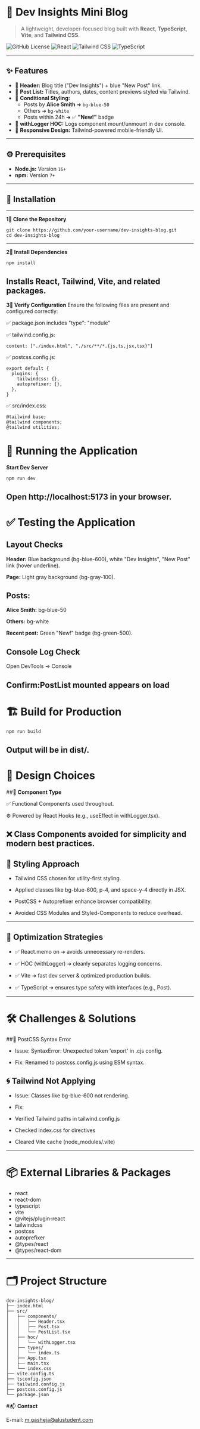 # 🧠 **Dev Insights Mini Blog**

> A lightweight, developer-focused blog built with **React**, **TypeScript**, **Vite**, and **Tailwind CSS**.

![GitHub License](https://img.shields.io/badge/license-MIT-blue.svg)
![React](https://img.shields.io/badge/React-18.2.0-blue?logo=react)
![Tailwind CSS](https://img.shields.io/badge/TailwindCSS-3.4.1-38bdf8?logo=tailwind-css)
![TypeScript](https://img.shields.io/badge/TypeScript-5.0.2-3178c6?logo=typescript)

---

## ✨ **Features**

- 📌 **Header:** Blog title ("Dev Insights") + blue "New Post" link.
- 📄 **Post List:** Titles, authors, dates, content previews styled via Tailwind.
- 🎨 **Conditional Styling:**
  - Posts by **Alice Smith** ➜ `bg-blue-50`
  - Others ➜ `bg-white`
  - Posts within 24h ➜ ✅ **"New!"** badge
- 🧩 **withLogger HOC:** Logs component mount/unmount in dev console.
- 📱 **Responsive Design:** Tailwind-powered mobile-friendly UI.

---

## ⚙️ **Prerequisites**

- **Node.js:** Version `16+`
- **npm:** Version `7+`

---
## 🚀 **Installation**
---
**1⃣ Clone the Repository**
```
git clone https://github.com/your-username/dev-insights-blog.git
cd dev-insights-blog
```
---
**2⃣ Install Dependencies**
```
npm install
```
Installs React, Tailwind, Vite, and related packages.
---
**3⃣ Verify Configuration**
Ensure the following files are present and configured correctly:

✅ package.json includes "type": "module"

✅ tailwind.config.js:
```
content: ["./index.html", "./src/**/*.{js,ts,jsx,tsx}"]
```
✅ postcss.config.js:
```
export default {
  plugins: {
    tailwindcss: {},
    autoprefixer: {},
  },
}
```
✅ src/index.css:
```
@tailwind base;
@tailwind components;
@tailwind utilities;
```
# 🧪 **Running the Application**
**Start Dev Server**
```
npm run dev
```
Open http://localhost:5173 in your browser.
---
# ✅ **Testing the Application**
## Layout Checks
**Header:** Blue background (bg-blue-600), white "Dev Insights", "New Post" link (hover underline).

**Page:** Light gray background (bg-gray-100).

## Posts:

**Alice Smith:** bg-blue-50

**Others:** bg-white

**Recent post:** Green "New!" badge (bg-green-500).

## Console Log Check

Open DevTools → Console

Confirm:PostList mounted appears on load
---
# 🏗️ **Build for Production**
```
npm run build
```
Output will be in dist/.
---
# 🧠 **Design Choices**
##🧬 **Component Type**

✅ Functional Components used throughout.

⚙️ Powered by React Hooks (e.g., useEffect in withLogger.tsx).

❌ Class Components avoided for simplicity and modern best practices.
---

## 🎨 Styling Approach
- Tailwind CSS chosen for utility-first styling.

- Applied classes like bg-blue-600, p-4, and space-y-4 directly in JSX.

- PostCSS + Autoprefixer enhance browser compatibility.

- Avoided CSS Modules and Styled-Components to reduce overhead.
---
## 🧰 Optimization Strategies
- ✅ React.memo on <Post /> ➔ avoids unnecessary re-renders.

- ✅ HOC (withLogger) ➔ cleanly separates logging concerns.

- ✅ Vite ➔ fast dev server & optimized production builds.

- ✅ TypeScript ➔ ensures type safety with interfaces (e.g., Post).
---
# 🛠️ Challenges & Solutions
##💨 PostCSS Syntax Error

- Issue: SyntaxError: Unexpected token 'export' in .cjs config.

- Fix: Renamed to postcss.config.js using ESM syntax.
## 🌀 Tailwind Not Applying
- Issue: Classes like bg-blue-600 not rendering.

- Fix:

- Verified Tailwind paths in tailwind.config.js

- Checked index.css for directives

- Cleared Vite cache (node_modules/.vite)
---
# 📦 External Libraries & Packages
- react
- react-dom
- typescript
- vite
- @vitejs/plugin-react
- tailwindcss
- postcss
- autoprefixer
- @types/react
- @types/react-dom
---
# 🗂️ Project Structure
```
dev-insights-blog/
├── index.html
├── src/
│   ├── components/
│   │   ├── Header.tsx
│   │   ├── Post.tsx
│   │   └── PostList.tsx
│   ├── hoc/
│   │   └── withLogger.tsx
│   ├── types/
│   │   └── index.ts
│   ├── App.tsx
│   ├── main.tsx
│   └── index.css
├── vite.config.ts
├── tsconfig.json
├── tailwind.config.js
├── postcss.config.js
└── package.json
```
#📬 **Contact**

E-mail: m.gasheja@alustudent.com





